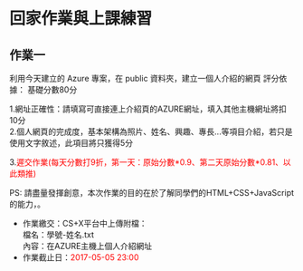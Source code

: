 # 回家作業與上課練習

## 作業一

利用今天建立的 Azure 專案，在 public 資料夾，建立一個人介紹的網頁
評分依據：
基礎分數80分<br>

1.網址正確性：請填寫可直接連上介紹頁的AZURE網址，填入其他主機網址將扣10分<br>
2.個人網頁的完成度，基本架構為照片、姓名、興趣、專長...等項目介紹，若只是使用文字敘述，此項目將只獲得5分<br>

3.<font color="red">遲交作業(每天分數打9折，第一天：原始分數\*0.9、第二天原始分數\*0.81、以此類推)</font><br>

PS: 請盡量發揮創意，本次作業的目的在於了解同學們的HTML+CSS+JavaScript的能力，。

* 作業繳交：CS+X平台中上傳附檔：<br>
    檔名：學號-姓名.txt<br>
    內容：在AZURE主機上個人介紹網址
* 作業截止日：<font color="red">2017-05-05 23:00</font>

